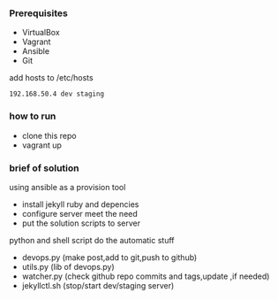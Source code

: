 
### Prerequisites

* VirtualBox  
* Vagrant  
* Ansible  
* Git 

add hosts to /etc/hosts 
  
``
192.168.50.4 dev staging
``

### how to run

 - clone this repo  
 - vagrant up



### brief of solution  

using ansible as a provision tool  

  - install jekyll ruby and depencies
  - configure server meet the need
  - put the solution scripts to server
      
        
python and shell script do the automatic stuff

  - devops.py (make post,add to git,push to github) 
  - utils.py (lib of devops.py)
  - watcher.py (check github repo commits and tags,update ,if needed)
  - jekyllctl.sh (stop/start dev/staging server)

